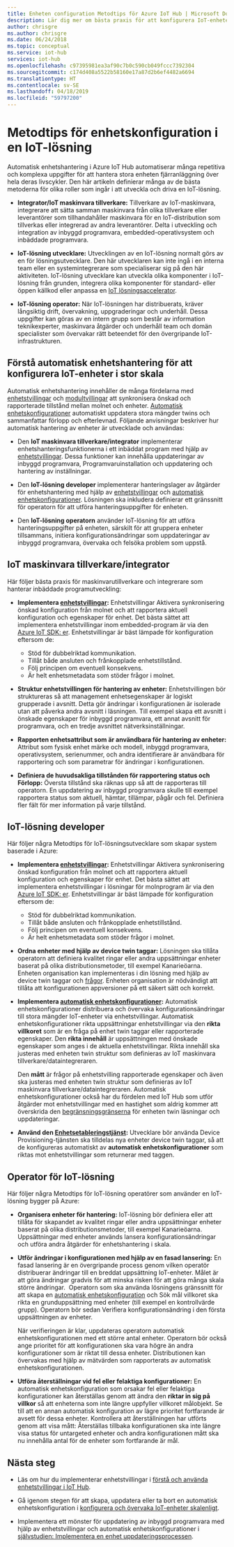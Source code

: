 ```yaml
---
title: Enheten configuration Metodtips för Azure IoT Hub | Microsoft Docs
description: Lär dig mer om bästa praxis för att konfigurera IoT-enheter i stor skala
author: chrisgre
ms.author: chrisgre
ms.date: 06/24/2018
ms.topic: conceptual
ms.service: iot-hub
services: iot-hub
ms.openlocfilehash: c97395981ea3af90c7b0c590cb049fccc7392304
ms.sourcegitcommit: c174d408a5522b58160e17a87d2b6ef4482a6694
ms.translationtype: HT
ms.contentlocale: sv-SE
ms.lasthandoff: 04/18/2019
ms.locfileid: "59797200"
---
```

# <a name="best-practices-for-device-configuration-within-an-iot-solution"></a>Metodtips för enhetskonfiguration i en IoT-lösning

Automatisk enhetshantering i Azure IoT Hub automatiserar många repetitiva och komplexa uppgifter för att hantera stora enheten fjärranläggning över hela deras livscykler. Den här artikeln definierar många av de bästa metoderna för olika roller som ingår i att utveckla och driva en IoT-lösning.

* **Integrator/IoT maskinvara tillverkare:** Tillverkare av IoT-maskinvara, integrerare att sätta samman maskinvara från olika tillverkare eller leverantörer som tillhandahåller maskinvara för en IoT-distribution som tillverkas eller integrerad av andra leverantörer. Delta i utveckling och integration av inbyggd programvara, embedded-operativsystem och inbäddade programvara.

* **IoT-lösning utvecklare:** Utvecklingen av en IoT-lösning normalt görs av en för lösningsutvecklare. Den här utvecklaren kan inte ingå i en interna team eller en systemintegrerare som specialiserar sig på den här aktiviteten. IoT-lösning utvecklare kan utveckla olika komponenter i IoT-lösning från grunden, integrera olika komponenter för standard- eller öppen källkod eller anpassa en [IoT lösningsaccelerator](/azure/iot-accelerators/).

* **IoT-lösning operator:** När IoT-lösningen har distribuerats, kräver långsiktig drift, övervakning, uppgraderingar och underhåll. Dessa uppgifter kan göras av en intern grupp som består av information teknikexperter, maskinvara åtgärder och underhåll team och domän specialister som övervakar rätt beteendet för den övergripande IoT-infrastrukturen.

## <a name="understand-automatic-device-management-for-configuring-iot-devices-at-scale"></a>Förstå automatisk enhetshantering för att konfigurera IoT-enheter i stor skala

Automatisk enhetshantering innehåller de många fördelarna med [enhetstvillingar](iot-hub-devguide-device-twins.md) och [modultvillingar](iot-hub-devguide-module-twins.md) att synkronisera önskad och rapporterade tillstånd mellan molnet och enheter. [Automatisk enhetskonfigurationer](iot-hub-auto-device-config.md) automatiskt uppdatera stora mängder twins och sammanfattar förlopp och efterlevnad. Följande anvisningar beskriver hur automatisk hantering av enheter är utvecklade och användas:

* Den **IoT maskinvara tillverkare/integrator** implementerar enhetshanteringsfunktionerna i ett inbäddat program med hjälp av [enhetstvillingar](iot-hub-devguide-device-twins.md). Dessa funktioner kan innehålla uppdateringar av inbyggd programvara, Programvaruinstallation och uppdatering och hantering av inställningar.

* Den **IoT-lösning developer** implementerar hanteringslager av åtgärder för enhetshantering med hjälp av [enhetstvillingar](iot-hub-devguide-device-twins.md) och [automatisk enhetskonfigurationer](iot-hub-auto-device-config.md). Lösningen ska inkludera definierar ett gränssnitt för operatorn för att utföra hanteringsuppgifter för enheten.

* Den **IoT-lösning operatorn** använder IoT-lösning för att utföra hanteringsuppgifter på enheten, särskilt för att gruppera enheter tillsammans, initiera konfigurationsändringar som uppdateringar av inbyggd programvara, övervaka och felsöka problem som uppstå.

## <a name="iot-hardware-manufacturerintegrator"></a>IoT maskinvara tillverkare/integrator

Här följer bästa praxis för maskinvarutillverkare och integrerare som hanterar inbäddade programutveckling:

* **Implementera [enhetstvillingar](iot-hub-devguide-device-twins.md):** Enhetstvillingar Aktivera synkronisering önskad konfiguration från molnet och att rapportera aktuell konfiguration och egenskaper för enhet. Det bästa sättet att implementera enhetstvillingar inom embedded-program är via den [Azure IoT SDK: er](https://github.com/Azure/azure-iot-sdks). Enhetstvillingar är bäst lämpade för konfiguration eftersom de:

    * Stöd för dubbelriktad kommunikation.
    * Tillåt både ansluten och frånkopplade enhetstillstånd.
    * Följ principen om eventuell konsekvens.
    * Är helt enhetsmetadata som stöder frågor i molnet.

* **Struktur enhetstvillingen för hantering av enheter:** Enhetstvillingen bör struktureras så att management enhetsegenskaper är logiskt grupperade i avsnitt. Detta gör ändringar i konfigurationen är isolerade utan att påverka andra avsnitt i läsningen. Till exempel skapa ett avsnitt i önskade egenskaper för inbyggd programvara, ett annat avsnitt för programvara, och en tredje avsnittet nätverksinställningar. 

* **Rapporten enhetsattribut som är användbara för hantering av enheter:** Attribut som fysisk enhet märke och modell, inbyggd programvara, operativsystem, serienummer, och andra identifierare är användbara för rapportering och som parametrar för ändringar i konfigurationen.

* **Definiera de huvudsakliga tillstånden för rapportering status och Förlopp:** Översta tillstånd ska räknas upp så att de rapporteras till operatorn. En uppdatering av inbyggd programvara skulle till exempel rapportera status som aktuell, hämtar, tillämpar, pågår och fel. Definiera fler fält för mer information på varje tillstånd.

## <a name="iot-solution-developer"></a>IoT-lösning developer

Här följer några Metodtips för IoT-lösningsutvecklare som skapar system baserade i Azure:

* **Implementera [enhetstvillingar](iot-hub-devguide-device-twins.md):** Enhetstvillingar Aktivera synkronisering önskad konfiguration från molnet och att rapportera aktuell konfiguration och egenskaper för enhet. Det bästa sättet att implementera enhetstvillingar i lösningar för molnprogram är via den [Azure IoT SDK: er](https://github.com/Azure/azure-iot-sdks). Enhetstvillingar är bäst lämpade för konfiguration eftersom de:

    * Stöd för dubbelriktad kommunikation.
    * Tillåt både ansluten och frånkopplade enhetstillstånd.
    * Följ principen om eventuell konsekvens.
    * Är helt enhetsmetadata som stöder frågor i molnet.

* **Ordna enheter med hjälp av device twin taggar:** Lösningen ska tillåta operatorn att definiera kvalitet ringar eller andra uppsättningar enheter baserat på olika distributionsmetoder, till exempel Kanarieöarna. Enheten organisation kan implementeras i din lösning med hjälp av device twin taggar och [frågor](iot-hub-devguide-query-language.md). Enheten organisation är nödvändigt att tillåta att konfigurationen appversioner på ett säkert sätt och korrekt.

* **Implementera [automatisk enhetskonfigurationer](iot-hub-auto-device-config.md):** Automatisk enhetskonfigurationer distribuera och övervaka konfigurationsändringar till stora mängder IoT-enheter via enhetstvillingar. Automatisk enhetskonfigurationer rikta uppsättningar enhetstvillingar via den **rikta villkoret** som är en fråga på enhet twin taggar eller rapporterade egenskaper. Den **rikta innehåll** är uppsättningen med önskade egenskaper som anges i de aktuella enhetstvillingar. Rikta innehåll ska justeras med enheten twin struktur som definieras av IoT maskinvara tillverkare/dataintegreraren.

   Den **mått** är frågor på enhetstvilling rapporterade egenskaper och även ska justeras med enheten twin struktur som definieras av IoT maskinvara tillverkare/dataintegreraren. Automatisk enhetskonfigurationer också har du fördelen med IoT Hub som utför åtgärder mot enhetstvillingar med en hastighet som aldrig kommer att överskrida den [begränsningsgränserna](iot-hub-devguide-quotas-throttling.md) för enheten twin läsningar och uppdateringar.

* **Använd den [Enhetsetableringstjänst](../iot-dps/how-to-manage-enrollments.md):** Utvecklare bör använda Device Provisioning-tjänsten ska tilldelas nya enheter device twin taggar, så att de konfigureras automatiskt av **automatisk enhetskonfigurationer** som riktas mot enhetstvillingar som returnerar med taggen. 

## <a name="iot-solution-operator"></a>Operator för IoT-lösning

Här följer några Metodtips för IoT-lösning operatörer som använder en IoT-lösning bygger på Azure:

* **Organisera enheter för hantering:** IoT-lösning bör definiera eller att tillåta för skapandet av kvalitet ringar eller andra uppsättningar enheter baserat på olika distributionsmetoder, till exempel Kanarieöarna. Uppsättningar med enheter används lansera konfigurationsändringar och utföra andra åtgärder för enhetshantering i skala.

* **Utför ändringar i konfigurationen med hjälp av en fasad lansering:**  En fasad lansering är en övergripande process genom vilken operatör distribuerar ändringar till en breddat uppsättning IoT-enheter. Målet är att göra ändringar gradvis för att minska risken för att göra många skala större ändringar.  Operatorn som ska använda lösningens gränssnitt för att skapa en [automatisk enhetskonfiguration](iot-hub-auto-device-config.md) och Sök mål villkoret ska rikta en grunduppsättning med enheter (till exempel en kontrollvärde grupp). Operatorn bör sedan Verifiera konfigurationsändring i den första uppsättningen av enheter.

   När verifieringen är klar, uppdateras operatorn automatisk enhetskonfigurationen med ett större antal enheter. Operatorn bör också ange prioritet för att konfigurationen ska vara högre än andra konfigurationer som är riktat till dessa enheter. Distributionen kan övervakas med hjälp av mätvärden som rapporterats av automatisk enhetskonfigurationen.

* **Utföra återställningar vid fel eller felaktiga konfigurationer:**  En automatisk enhetskonfiguration som orsakar fel eller felaktiga konfigurationer kan återställas genom att ändra den **riktar in sig på villkor** så att enheterna som inte längre uppfyller villkoret målobjekt. Se till att en annan automatisk konfiguration av lägre prioritet fortfarande är avsett för dessa enheter. Kontrollera att återställningen har utförts genom att visa mått: Återställas tillbaka konfigurationen ska inte längre visa status för untargeted enheter och andra konfigurationen mått ska nu innehålla antal för de enheter som fortfarande är mål.

## <a name="next-steps"></a>Nästa steg

* Läs om hur du implementerar enhetstvillingar i [förstå och använda enhetstvillingar i IoT Hub](iot-hub-devguide-device-twins.md).

* Gå igenom stegen för att skapa, uppdatera eller ta bort en automatisk enhetskonfiguration i [konfigurera och övervaka IoT-enheter skalenligt](iot-hub-auto-device-config.md).

* Implementera ett mönster för uppdatering av inbyggd programvara med hjälp av enhetstvillingar och automatisk enhetskonfigurationer i [självstudien: Implementera en enhet uppdateringsprocessen](tutorial-firmware-update.md).
